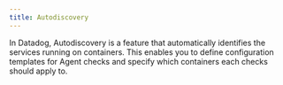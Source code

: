 ```yaml
---
title: Autodiscovery
---
```

In Datadog, Autodiscovery is a feature that automatically identifies the services running on containers. This enables you to define configuration templates for Agent checks and specify which containers each checks should apply to.